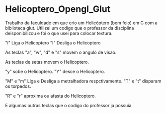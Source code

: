 # Helicoptero_Opengl_Glut
Trabalho da faculdade em que crio um Helicóptero (bem feio) em C com a biblioteca glut.
Utilizei um codigo que o professor da disciplina deisponibilizou e foi o que usei para colocar textura.

"i" Liga o Helicoptero
"I" Desliga o Helicoptero

As teclas "a", "w", "d" e "s" movem o angulo de visao.

As teclas de setas movem o Helicoptero.

"y" sobe o Helicoptero.
"Y" desce o Helicoptero.

"M" e "m" Liga e Desliga a metralhadora respctivamente.
"T" e "t" disparam os torpedos.

"R" e "r" aproxima ou afasta do Helicoptero.

E algumas outras teclas que o codigo do professor ja possuia.
 
